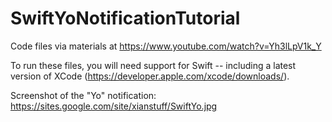 SwiftYoNotificationTutorial
===========================

Code files via materials at https://www.youtube.com/watch?v=Yh3lLpV1k_Y

To run these files, you will need support for Swift -- including a latest version of XCode (https://developer.apple.com/xcode/downloads/).

Screenshot of the "Yo" notification: https://sites.google.com/site/xianstuff/SwiftYo.jpg
